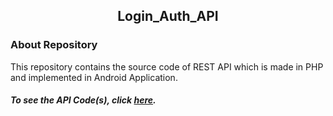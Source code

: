 <h2 align ="center"> Login_Auth_API </h2>

### About Repository

This repository contains the source code of REST API which is made in PHP and implemented in Android Application.

##### To see the API Code(s), click [here][API].

[API]:(https://github.com/Akshit6828/Login_Auth_API/tree/master/API)
